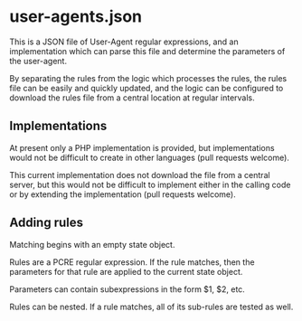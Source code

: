 # user-agents.json
This is a JSON file of User-Agent regular expressions,
and an implementation which can parse this file and determine the parameters of the user-agent.

By separating the rules from the logic which processes the rules,
the rules file can be easily and quickly updated, and the logic can be configured
to download the rules file from a central location at regular intervals.

## Implementations
At present only a PHP implementation is provided, but implementations would not be difficult to create
in other languages (pull requests welcome).

This current implementation does not download the file from a central server, but this would not be
difficult to implement either in the calling code or by extending the implementation (pull requests welcome).

## Adding rules
Matching begins with an empty state object.

Rules are a PCRE regular expression. If the rule matches, then the parameters for that rule are applied to the
current state object.

Parameters can contain subexpressions in the form $1, $2, etc.

Rules can be nested. If a rule matches, all of its sub-rules are tested as well.
